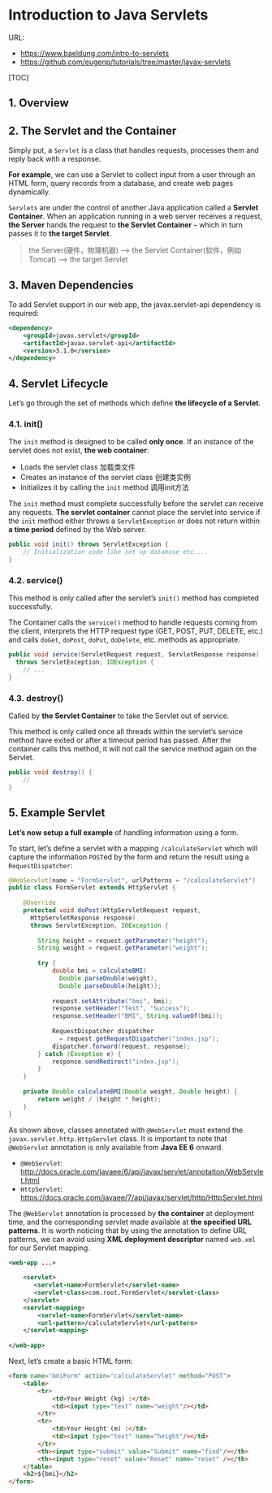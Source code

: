 # Introduction to Java Servlets

URL:

- https://www.baeldung.com/intro-to-servlets
- https://github.com/eugenp/tutorials/tree/master/javax-servlets

[TOC]

## 1. Overview

## 2. The Servlet and the Container

Simply put, a `Servlet` is a class that handles requests, processes them and reply back with a response.

**For example**, we can use a Servlet to collect input from a user through an HTML form, query records from a database, and create web pages dynamically.

`Servlets` are under the control of another Java application called a **Servlet Container**. When an application running in a web server receives a request, **the Server** hands the request to **the Servlet Container** – which in turn passes it to **the target Servlet**.

> the Server(硬件，物理机器) --> the Servlet Container(软件，例如Tomcat) --> the target Servlet

## 3. Maven Dependencies

To add Servlet support in our web app, the javax.servlet-api dependency is required:

```xml
<dependency>
    <groupId>javax.servlet</groupId>
    <artifactId>javax.servlet-api</artifactId>
    <version>3.1.0</version>
</dependency>
```

## 4. Servlet Lifecycle

Let’s go through the set of methods which define **the lifecycle of a Servlet**.

### 4.1. init()
The `init` method is designed to be called **only once**. If an instance of the servlet does not exist, **the web container**:

- Loads the servlet class 加载类文件
- Creates an instance of the servlet class 创建类实例
- Initializes it by calling the `init` method 调用init方法

The `init` method must complete successfully before the servlet can receive any requests. **The servlet container** cannot place the servlet into service if the `init` method either throws a `ServletException` or does not return within **a time period** defined by the Web server.

```java
public void init() throws ServletException {
    // Initialization code like set up database etc....
}
```

### 4.2. service()

This method is only called after the servlet’s `init()` method has completed successfully.

The Container calls the `service()` method to handle requests coming from the client, interprets the HTTP request type (GET, POST, PUT, DELETE, etc.) and calls `doGet`, `doPost`, `doPut`, `doDelete`, etc. methods as appropriate.

```java
public void service(ServletRequest request, ServletResponse response) 
  throws ServletException, IOException {
    // ...
}
```

### 4.3. destroy()

Called by **the Servlet Container** to take the Servlet out of service.

This method is only called once all threads within the servlet’s service method have exited or after a timeout period has passed. After the container calls this method, it will not call the service method again on the Servlet.

```java
public void destroy() {
    // 
}
```

## 5. Example Servlet

**Let’s now setup a full example** of handling information using a form.

To start, let’s define a servlet with a mapping `/calculateServlet` which will capture the information `POST`ed by the form and return the result using a `RequestDispatcher`:

```java
@WebServlet(name = "FormServlet", urlPatterns = "/calculateServlet")
public class FormServlet extends HttpServlet {
 
    @Override
    protected void doPost(HttpServletRequest request, 
      HttpServletResponse response)
      throws ServletException, IOException {
 
        String height = request.getParameter("height");
        String weight = request.getParameter("weight");
 
        try {
            double bmi = calculateBMI(
              Double.parseDouble(weight), 
              Double.parseDouble(height));
             
            request.setAttribute("bmi", bmi);
            response.setHeader("Test", "Success");
            response.setHeader("BMI", String.valueOf(bmi));
 
            RequestDispatcher dispatcher 
              = request.getRequestDispatcher("index.jsp");
            dispatcher.forward(request, response);
        } catch (Exception e) {
            response.sendRedirect("index.jsp");
        }
    }
 
    private Double calculateBMI(Double weight, Double height) {
        return weight / (height * height);
    }
}
```

As shown above, classes annotated with `@WebServlet` must extend the `javax.servlet.http.HttpServlet` class. It is important to note that `@WebServlet` annotation is only available from **Java EE 6** onward.

- `@WebServlet`: http://docs.oracle.com/javaee/6/api/javax/servlet/annotation/WebServlet.html
- `HttpServlet`: https://docs.oracle.com/javaee/7/api/javax/servlet/http/HttpServlet.html

The `@WebServlet` annotation is processed by **the container** at deployment time, and the corresponding servlet made available at **the specified URL patterns**. It is worth noticing that by using the annotation to define URL patterns, we can avoid using **XML deployment descriptor** named `web.xml` for our Servlet mapping.

```xml
<web-app ...>
 
    <servlet>
       <servlet-name>FormServlet</servlet-name>
       <servlet-class>com.root.FormServlet</servlet-class>
    </servlet>
    <servlet-mapping>
        <servlet-name>FormServlet</servlet-name>
        <url-pattern>/calculateServlet</url-pattern>
    </servlet-mapping>
 
</web-app>
```

Next, let’s create a basic HTML form:

```html
<form name="bmiForm" action="calculateServlet" method="POST">
    <table>
        <tr>
            <td>Your Weight (kg) :</td>
            <td><input type="text" name="weight"/></td>
        </tr>
        <tr>
            <td>Your Height (m) :</td>
            <td><input type="text" name="height"/></td>
        </tr>
        <th><input type="submit" value="Submit" name="find"/></th>
        <th><input type="reset" value="Reset" name="reset" /></th>
    </table>
    <h2>${bmi}</h2>
</form>
```




